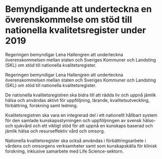 # Bemyndigande att underteckna en överenskommelse om stöd till nationella kvalitetsregister under 2019

Regeringen bemyndigar Lena Hallengren att underteckna överenskommelsen mellan staten och Sveriges Kommuner och Landsting (SKL) om stöd till nationella kvalitetsregister.

Regeringen bemyndigar Lena Hallengren att underteckna överenskommelsen mellan staten och Sveriges Kommuner och Landsting (SKL) om stöd till nationella kvalitetsregister.

De nationella kvalitetsregistren ska bidra till att rädda liv och uppnå jämlik hälsa och användas aktivt för uppföljning, lärande, kvalitetsutveckling, förbättring, forskning samt ledning.

Kvalitetsregistren ska vara en integrerad del i ett nationellt hållbart system för den samlade kunskapsstyrningen och uppföljningen av svensk hälso- och sjukvård och ett viktigt stöd för att uppnå en kunskaps baserad och jämlik hälsa och resurseffektiv vård och omsorg.

Nationella kvalitetsregister ska också användas i förbättringsarbete i vårdens och omsorgens verksamheter samt som kunskapskälla för klinisk forskning, inklusive samarbete med Life Science-sektorn.

